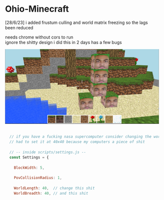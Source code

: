 # Ohio-Minecraft

[28/6/23] i added frustum culling and world matrix freezing so the lags been reduced  
  
needs chrome without cors to run  
ignore the shitty design i did this in 2 days
has a few bugs  
  
![BUILD SCREENSHOT](https://github.com/WAPindustries/Ohio-Minecraft/blob/main/creeper_rule_34.png?raw=true)

```javascript

  // if you have a fucking nasa supercomputer consider changing the world dimensions
  // had to set it at 40x40 because my computers a piece of shit
  
  // -- inside scripts/settings.js --
  const Settings = {
  
    BlockWidth: 5,

    PovCollisionRadius: 1,

    WorldLength: 40,  // change this shit
    WorldBreadth: 40, // and this shit

```
